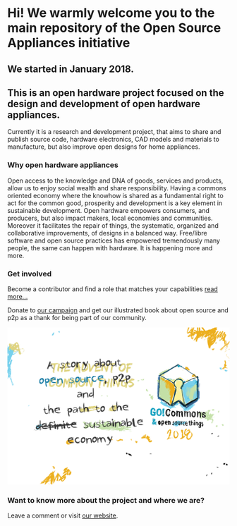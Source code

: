 # Hi! We warmly welcome you to the main repository of the Open Source Appliances initiative
## We started in January 2018.
## This is an open hardware project focused on the design and development of open hardware appliances.
Currently it is a research and development project, that aims to share and publish source code, hardware electronics, CAD models and materials to manufacture, but also improve open designs for home appliances.
### Why open hardware appliances
Open access to the knowledge and DNA of goods, services and products, allow us to enjoy social wealth and share responsibility. Having a commons oriented economy where the knowhow is shared as a fundamental right to act for the common good, prosperity and development is a key element in sustainable development. Open hardware empowers consumers, and producers, but also impact makers, local economies and communities. Moreover it facilitates the repair of things, the systematic, organized and collaborative improvements, of designs in a balanced way. Free/libre software and open source practices has empowered tremendously many people, the same can happen with hardware. It is happening more and more.
### Get involved
Become a contributor and find a role that matches your capabilities [read more...](https://goscommons.github.io)

Donate to [our campaign](https://www.youcaring.com/gocommons-1085010) and get our illustrated book about open source and p2p as a thank for being part of our community.

![](_assets/images/Card_Title.png)

### Want to know more about the project and where we are?
Leave a comment or visit [our website](https://goscommons.github.io).
